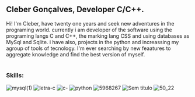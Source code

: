 ## Cleber Gonçalves, Developer C/C++.

Hi! I'm Cleber, have twenty one years and seek new adventures in the programing world.
currently i am developer of the software using the programing langs C and C++, the marking lang CSS and using databases as MySql and Sqlite.
i have also, projects in the python and increassing my agroup of tools of tecnology.
I'm ever searching by new feaatures to aggregate knowledge and find the best version of myself.

#

### Skills: 




![mysql(1)](https://github.com/Cleber-git/Cleber-git/assets/109536047/79db7297-7f6b-43e2-a588-caccb59eb138)
![letra-c](https://github.com/Cleber-git/Cleber-git/assets/109536047/e4d58178-1104-448a-955a-0b02d74ccc83)
![c-](https://github.com/Cleber-git/Cleber-git/assets/109536047/aa9d9250-55a1-450a-a02c-44f3bab6d59d)
![python](https://github.com/Cleber-git/Cleber-git/assets/109536047/f8b5e4da-0d4a-4eb7-b7d1-3b7b7f8f049a)
![5968267](https://github.com/Cleber-git/Cleber-git/assets/109536047/734d1070-8168-4230-8033-c0bdd675497d)
![Sem título](https://github.com/Cleber-git/Cleber-git/assets/109536047/2b862b04-1c43-4d06-9572-96822185d395)
![50_22](https://github.com/Cleber-git/Cleber-git/assets/109536047/87eb2252-842d-43af-a5cc-c0001404065c)
#







<!---
Cleber-git/Cleber-git is a ✨ special ✨ repository because its `README.md` (this file) appears on your GitHub profile.
You can click the Preview link to take a look at your changes.
--->
